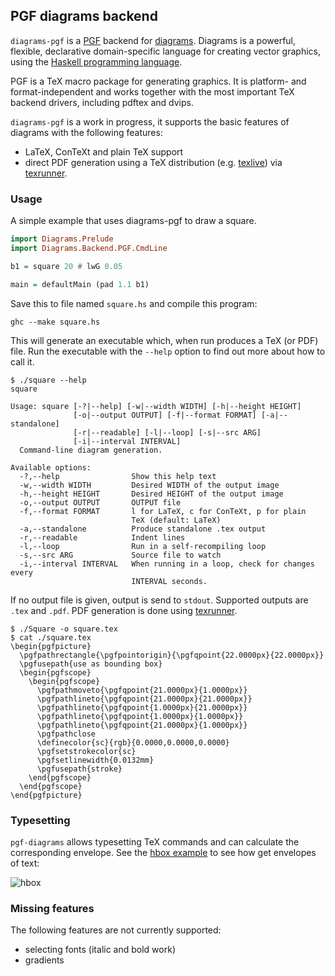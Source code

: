 ## PGF diagrams backend

`diagrams-pgf` is a [PGF] backend for [diagrams]. Diagrams is a powerful, flexible, declarative domain-specific language for creating vector graphics, using the [Haskell programming language][haskell].

[PGF]: http://sourceforge.net/projects/pgf/
[diagrams]: http://projects.haskell.org/diagrams/
[haskell]: http://www.haskell.org/haskellwiki/Haskell

PGF is a TeX macro package for generating graphics. It is platform- and format-independent and works together with the most important TeX backend drivers, including pdftex and dvips.

`diagrams-pgf` is a work in progress, it supports the basic features of diagrams with the following features:

- LaTeX, ConTeXt and plain TeX support
- direct PDF generation using a TeX distribution (e.g. [texlive](https://www.tug.org/texlive/)) via [texrunner].

### Usage

A simple example that uses diagrams-pgf to draw a square.

```haskell
import Diagrams.Prelude
import Diagrams.Backend.PGF.CmdLine

b1 = square 20 # lwG 0.05

main = defaultMain (pad 1.1 b1)
```

Save this to file named `square.hs` and compile this program:

```
ghc --make square.hs
```

This will generate an executable which, when run produces a TeX (or PDF) file. Run the
executable with the `--help` option to find out more about how to call it.

```
$ ./square --help
square

Usage: square [-?|--help] [-w|--width WIDTH] [-h|--height HEIGHT]
              [-o|--output OUTPUT] [-f|--format FORMAT] [-a|--standalone]
              [-r|--readable] [-l|--loop] [-s|--src ARG]
              [-i|--interval INTERVAL]
  Command-line diagram generation.

Available options:
  -?,--help                Show this help text
  -w,--width WIDTH         Desired WIDTH of the output image
  -h,--height HEIGHT       Desired HEIGHT of the output image
  -o,--output OUTPUT       OUTPUT file
  -f,--format FORMAT       l for LaTeX, c for ConTeXt, p for plain
                           TeX (default: LaTeX)
  -a,--standalone          Produce standalone .tex output
  -r,--readable            Indent lines
  -l,--loop                Run in a self-recompiling loop
  -s,--src ARG             Source file to watch
  -i,--interval INTERVAL   When running in a loop, check for changes every
                           INTERVAL seconds.
```

If no output file is given, output is send to `stdout`. Supported outputs are `.tex` and `.pdf`. PDF generation is done using [texrunner].

[texrunner]: http://www.github.com/cchalmers/texrunner

```
$ ./Square -o square.tex
$ cat ./square.tex
\begin{pgfpicture}
  \pgfpathrectangle{\pgfpointorigin}{\pgfqpoint{22.0000px}{22.0000px}}
  \pgfusepath{use as bounding box}
  \begin{pgfscope}
    \begin{pgfscope}
      \pgfpathmoveto{\pgfqpoint{21.0000px}{1.0000px}}
      \pgfpathlineto{\pgfqpoint{21.0000px}{21.0000px}}
      \pgfpathlineto{\pgfqpoint{1.0000px}{21.0000px}}
      \pgfpathlineto{\pgfqpoint{1.0000px}{1.0000px}}
      \pgfpathlineto{\pgfqpoint{21.0000px}{1.0000px}}
      \pgfpathclose
      \definecolor{sc}{rgb}{0.0000,0.0000,0.0000}
      \pgfsetstrokecolor{sc}
      \pgfsetlinewidth{0.0132mm}
      \pgfusepath{stroke}
    \end{pgfscope}
  \end{pgfscope}
\end{pgfpicture}
```

### Typesetting

`pgf-diagrams` allows typesetting TeX commands and can calculate the corresponding envelope. See the [hbox example] to see how get envelopes of text:

[hbox example]: examples/hbox.hs

![hbox](https://rawgit.com/cchalmers/texrunner/master/diagrams/hbox.svg)


### Missing features

The following features are not currently supported:

- selecting fonts (italic and bold work)
- gradients

